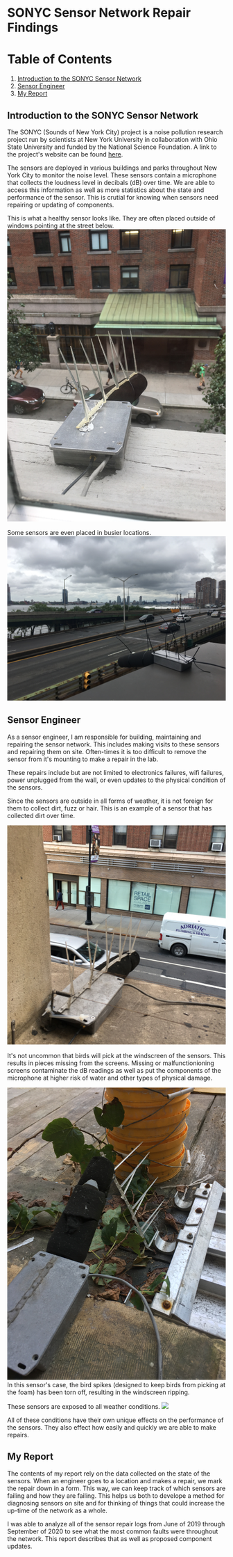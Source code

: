# SONYC Sensor Network Repair Findings

# Table of Contents

1. [Introduction to the SONYC Sensor Network](https://github.com/sonyc-project/Sensor-Repair-Log-Findings-/blob/main/README.md#introduction-to-the-sonyc-sensor-network) 
2. [Sensor Engineer](https://github.com/sonyc-project/Sensor-Repair-Log-Findings-/blob/main/README.md#sensor-engineer)
3. [My Report](https://github.com/sonyc-project/Sensor-Repair-Log-Findings-/blob/main/README.md#my-report)

## Introduction to the SONYC Sensor Network
The SONYC (Sounds of New York City) project is a noise pollution research project run by scientists at New York University in collaboration with Ohio State University and funded by the National Science Foundation. A link to the project's website can be found [here](https://wp.nyu.edu/sonyc/).

The sensors are deployed in various buildings and parks throughout New York City to monitor the noise level. These sensors contain a microphone that collects the loudness level in decibals (dB) over time. We are  able to access this information as well as more statistics about the state and performance of the sensor. This is crutial for knowing when sensors need repairing or updating of components.

This is what a healthy sensor looks like. They are often placed outside of windows pointing at the street below.
![This](sensor_images/clean_sensor.jpeg) 

Some sensors are even placed in busier locations.
![](sensor_images/37th.jpg)
 

## Sensor Engineer 
As a sensor engineer, I am responsible for building, maintaining and repairing the sensor network. This includes making visits to these sensors and repairing them on site. Often-times it is too difficult to remove the sensor from it's mounting to make a repair in the lab. 

These repairs include but are not limited to electronics failures, wifi failures, power unplugged from the wall, or even updates to the physical condition of the sensors. 

Since the sensors are outside in all forms of weather, it is not foreign for them to collect dirt, fuzz or hair. This is an example of a sensor that has collected dirt over time.

![](sensor_images/dirty_sensor.jpeg)

It's not uncommon that birds will pick at the windscreen of the sensors. This results in pieces missing from the screens. Missing or malfunctionioning screens contaminate the dB readings as well as put the components of the microphone at higher risk of water and other types of physical damage.

![](sensor_images/JuanCarlos.JPG)
In this sensor's case, the bird spikes (designed to keep birds from picking at the foam) has been torn off, resulting in the windscreen ripping.

These sensors are exposed to all weather conditions. ![](sensor_images/snowy_sensor.png) 

All of these conditions have their own unique effects on the performance of the sensors. They also effect how easily and quickly we are able to make repairs.

## My Report

The contents of my report rely on the data collected on the state of the sensors. When an engineer goes to a location and makes a repair, we mark the repair down in a form. This way, we can keep track of which sensors are failing and how they are failing. This helps us both to develope a method for diagnosing sensors on site and for thinking of things that could increase the up-time of the network as a whole. 

I was able to analyze all of the sensor repair logs from June of 2019 through September of 2020 to see what the most common faults were throughout the network. This report describes that as well as proposed component updates. 